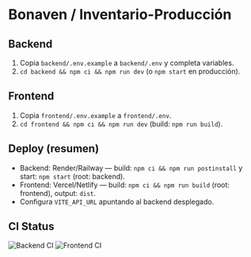# Bonaven / Inventario-Producción

## Backend

1. Copia `backend/.env.example` a `backend/.env` y completa variables.
2. `cd backend && npm ci && npm run dev` (o `npm start` en producción).

## Frontend

1. Copia `frontend/.env.example` a `frontend/.env`.
2. `cd frontend && npm ci && npm run dev` (build: `npm run build`).

## Deploy (resumen)

- Backend: Render/Railway — build: `npm ci && npm run postinstall` y start: `npm start` (root: backend).
- Frontend: Vercel/Netlify — build: `npm ci && npm run build` (root: frontend), output: `dist`.
- Configura `VITE_API_URL` apuntando al backend desplegado.

## CI Status

![Backend CI](https://github.com/Juanjorodriguez09/Bonaven/actions/workflows/backend-ci.yml/badge.svg)
![Frontend CI](https://github.com/Juanjorodriguez09/Bonaven/actions/workflows/frontend-ci.yml/badge.svg)
